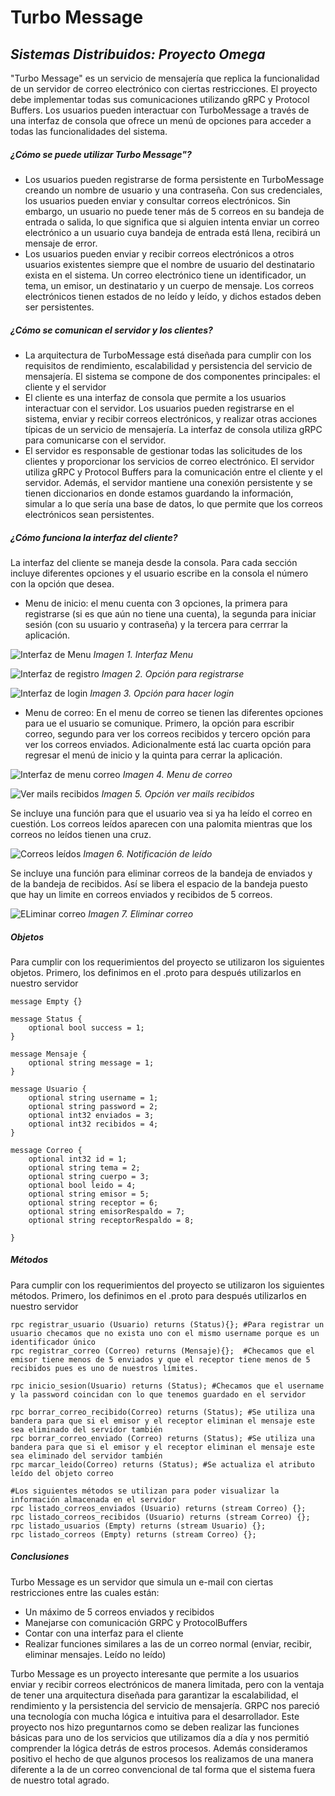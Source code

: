 # Turbo Message
## _Sistemas Distribuidos: Proyecto Omega_



"Turbo Message" es un servicio de mensajería que replica la funcionalidad de un servidor de correo electrónico con ciertas restricciones. El proyecto debe implementar todas sus comunicaciones utilizando gRPC y Protocol Buffers. Los usuarios pueden interactuar con TurboMessage a través de una interfaz de consola que ofrece un menú de opciones para acceder a todas las funcionalidades del sistema. 


##### ¿Cómo se puede utilizar Turbo Message"?

- Los usuarios pueden registrarse de forma persistente en TurboMessage creando un nombre de usuario y una contraseña. Con sus credenciales, los usuarios pueden enviar y consultar correos electrónicos. Sin embargo, un usuario no puede tener más de 5 correos en su bandeja de entrada o salida, lo que significa que si alguien intenta enviar un correo electrónico a un usuario cuya bandeja de entrada está llena, recibirá un mensaje de error.
- Los usuarios pueden enviar y recibir correos electrónicos a otros usuarios existentes siempre que el nombre de usuario del destinatario exista en el sistema. Un correo electrónico tiene un identificador, un tema, un emisor, un destinatario y un cuerpo de mensaje. Los correos electrónicos tienen estados de no leído y leído, y dichos estados deben ser persistentes.

##### ¿Cómo se comunican el servidor y los clientes?

- La arquitectura de TurboMessage está diseñada para cumplir con los requisitos de rendimiento, escalabilidad y persistencia del servicio de mensajería. El sistema se compone de dos componentes principales: el cliente y el servidor 
- El cliente es una interfaz de consola que permite a los usuarios interactuar con el servidor. Los usuarios pueden registrarse en el sistema, enviar y recibir correos electrónicos, y realizar otras acciones típicas de un servicio de mensajería. La interfaz de consola utiliza gRPC para comunicarse con el servidor.
- El servidor es responsable de gestionar todas las solicitudes de los clientes y proporcionar los servicios de correo electrónico. El servidor utiliza gRPC y Protocol Buffers para la comunicación entre el cliente y el servidor. Además, el servidor mantiene una conexión persistente y se tienen diccionarios en donde estamos guardando la información, simular a lo que sería una base de datos, lo que permite que los correos electrónicos sean persistentes.


##### ¿Cómo funciona la interfaz del cliente?

La interfaz del cliente se maneja desde la consola. Para cada sección incluye diferentes opciones y el usuario escribe en la consola el número con la opción que desea.
- Menu de inicio:
el menu cuenta con 3 opciones, la primera para registrarse (si es que aún no tiene una cuenta), la segunda para iniciar sesión (con su usuario y contraseña) y la tercera para cerrrar la aplicación.

![Interfaz de Menu](https://github.com/jedgarr99/ProyectoOmega/blob/master/imgs/1MenuInicio.png)
*Imagen 1. Interfaz Menu*


![Interfaz de registro](https://github.com/jedgarr99/ProyectoOmega/blob/master/imgs/2Registro.png)
*Imagen 2. Opción para registrarse*

![Interfaz de login](https://github.com/jedgarr99/ProyectoOmega/blob/master/imgs/3InicioSesion.png)
*Imagen 3. Opción para hacer login*

- Menu de correo:
En el menu de correo se tienen las diferentes opciones para ue el usuario se comunique. Primero, la opción para escribir correo, segundo para ver los correos recibidos y tercero opción para ver los correos enviados. Adicionalmente está lac cuarta opción para regresar el menú de inicio y la quinta para cerrar la aplicación.

![Interfaz de menu correo](https://github.com/jedgarr99/ProyectoOmega/blob/master/imgs/4VerMailRecibido.png)
*Imagen 4. Menu de correo*

![Ver mails recibidos](https://github.com/jedgarr99/ProyectoOmega/blob/master/imgs/4VerMailRecibido.png)
*Imagen 5. Opción ver mails recibidos*

Se incluye una función para que el usuario vea si ya ha leído el correo en cuestión. Los correos leídos aparecen con una palomita mientras que los correos no leídos tienen una cruz.

![Correos leídos ](https://github.com/jedgarr99/ProyectoOmega/blob/master/imgs/5CorreoLeido.png)
*Imagen 6. Notificación de leído*

Se incluye una función para eliminar correos de la bandeja de enviados y de la bandeja de recibidos. Así se libera el espacio de la bandeja puesto que hay un limite en correos enviados y recibidos de 5 correos.

![ELiminar correo ](https://github.com/jedgarr99/ProyectoOmega/blob/master/imgs/7BorrarCoreo.png)
*Imagen 7. Eliminar correo*

##### Objetos
Para cumplir con los requerimientos del proyecto se utilizaron los siguientes objetos. Primero, los definimos en el .proto para después utilizarlos en nuestro servidor

    message Empty {}

    message Status {
        optional bool success = 1; 
    }

    message Mensaje {
        optional string message = 1; 
    }

    message Usuario {
        optional string username = 1; 
        optional string password = 2; 
        optional int32 enviados = 3;
        optional int32 recibidos = 4;
    }

    message Correo {
        optional int32 id = 1;
        optional string tema = 2;
        optional string cuerpo = 3;
        optional bool leido = 4; 
        optional string emisor = 5;
        optional string receptor = 6;
        optional string emisorRespaldo = 7;
        optional string receptorRespaldo = 8;

    }


##### Métodos
Para cumplir con los requerimientos del proyecto se utilizaron los siguientes métodos. Primero, los definimos en el .proto para después utilizarlos en nuestro servidor

    rpc registrar_usuario (Usuario) returns (Status){}; #Para registrar un usuario checamos que no exista uno con el mismo username porque es un identificador único
    rpc registrar_correo (Correo) returns (Mensaje){};  #Checamos que el emisor tiene menos de 5 enviados y que el receptor tiene menos de 5 recibidos pues es uno de nuestros límites.

    rpc inicio_sesion(Usuario) returns (Status); #Checamos que el username y la password coincidan con lo que tenemos guardado en el servidor

    rpc borrar_correo_recibido(Correo) returns (Status); #Se utiliza una bandera para que si el emisor y el receptor eliminan el mensaje este sea eliminado del servidor también
    rpc borrar_correo_enviado (Correo) returns (Status); #Se utiliza una bandera para que si el emisor y el receptor eliminan el mensaje este sea eliminado del servidor también
    rpc marcar_leido(Correo) returns (Status); #Se actualiza el atributo leído del objeto correo

    #Los siguientes métodos se utilizan para poder visualizar la información almacenada en el servidor
    rpc listado_correos_enviados (Usuario) returns (stream Correo) {};
    rpc listado_correos_recibidos (Usuario) returns (stream Correo) {};
    rpc listado_usuarios (Empty) returns (stream Usuario) {};
    rpc listado_correos (Empty) returns (stream Correo) {};

##### Conclusiones

Turbo Message es un servidor que simula un e-mail con ciertas restricciones entre las cuales están: 
- Un máximo de 5 correos enviados y recibidos
- Manejarse con comunicación GRPC y ProtocolBuffers
- Contar con una interfaz para el cliente
- Realizar funciones similares a las de un correo normal (enviar, recibir, eliminar mensajes. Leído no leído)

Turbo Message es un proyecto interesante que permite a los usuarios enviar y recibir correos electrónicos de manera limitada, pero con la ventaja de tener una arquitectura diseñada para garantizar la escalabilidad, el rendimiento y la persistencia del servicio de mensajería. GRPC nos pareció una tecnología con mucha lógica e intuitiva para el desarrollador. Este proyecto nos hizo preguntarnos como se deben realizar las funciones básicas para uno de los servicios que utilizamos día a día y nos permitió comprender la lógica detrás de estros procesos. Además consideramos positivo el hecho de que algunos procesos los realizamos de una manera diferente a la de un correo convencional de tal forma que el sistema fuera de nuestro total agrado.



